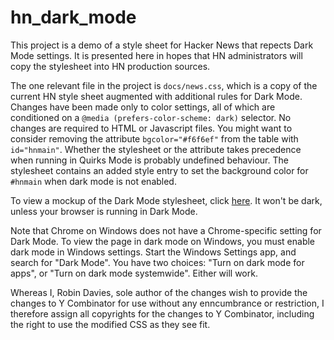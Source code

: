 # hn_dark_mode
This project is a demo of a style sheet for Hacker News that repects Dark Mode settings. It is presented here in hopes that HN administrators will copy the stylesheet into HN production sources.

The one relevant file in the project is `docs/news.css`, which is a copy of the current HN style sheet augmented with additional rules for Dark Mode. 
Changes have been made only to color settings, all of which are conditioned on a `@media (prefers-color-scheme: dark)` selector. No changes are required
to HTML or Javascript files. You might want to consider removing the attribute `bgcolor="#f6f6ef"` from the table with `id="hnmain"`. Whether the stylesheet or the
attribute takes precedence when running in Quirks Mode is probably undefined behaviour. The stylesheet contains an added style entry to set the background color for 
`#hnmain` when dark mode is not enabled. 

To view a mockup of the Dark Mode stylesheet, click [here](https://rerdavies.github.io/hn_dark_mode). It won't be dark, unless your browser is running in Dark Mode.

Note that Chrome on Windows does not have a Chrome-specific setting for Dark Mode. To view the page in dark mode on Windows, you must enable dark mode in Windows settings. Start the Windows Settings app, and search for "Dark Mode". You have two choices: "Turn on dark mode for apps", or "Turn on dark mode systemwide". Either will work. 

Whereas I, Robin Davies, sole author of the changes wish to provide the changes to Y Combinator for use without any enncumbrance or restriction, I therefore assign all copyrights for the changes to Y Combinator, including the right to use the modified CSS as they see fit.
